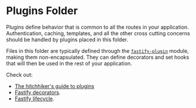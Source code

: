 # Plugins Folder

Plugins define behavior that is common to all the routes in your application.
Authentication, caching, templates,
and all the other cross cutting concerns should be handled by plugins
placed in this folder.

Files in this folder are typically defined
through the [`fastify-plugin`](https://github.com/fastify/fastify-plugin) module,
making them non-encapsulated.
They can define decorators
and set hooks that will then be used in the rest of your application.

Check out:

* [The hitchhiker's guide to plugins](https://fastify.dev/docs/latest/Guides/Plugins-Guide/)
* [Fastify decorators](https://fastify.dev/docs/latest/Reference/Decorators/).
* [Fastify lifecycle](https://fastify.dev/docs/latest/Reference/Lifecycle/).
